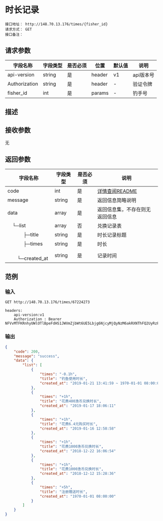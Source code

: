 # 时长记录
```
接口地址： http://148.70.13.176/times/{fisher_id}
请求方式： GET
接口备注：
```
## 请求参数

| 字段名称 | 字段类型 | 是否必须 | 位置 | 默认值 | 说明 |
|    -    |    -    |    -    |  -   |   -   |  -   |
| api-version | string | 是 | header | v1 | api版本号 |
| Authorization | string | 是 | header | - | 验证令牌 |
| fisher_id | int | 是 | params | - | 钓手号 |

## 描述

## 接收参数

无

## 返回参数

| 字段名称 | 字段类型 | 是否必须 | 说明 |
|    -    |    -    |    -    |   -   |
| code | int | 是 | [详情查阅README](https://github.com/waitforu/docs/blob/master/README.md#%E9%83%A8%E5%88%86%E8%BF%94%E5%9B%9E%E4%BF%A1%E6%81%AFcode%E8%A1%A8) |
| message | string | 是 | 返回信息简略说明 |
| data | array | 是 | 返回信息集，不存在则无返回信息 |
|　└─list | array | 否 | 兑换记录表 |
|　 　　├─title | string | 是 | 时长记录标题 |
|　 　　├─times | string | 是 | 时长 |
|　 　　└─created_at | string | 是 | 记录时间 |


## 范例

### 输入
```
GET http://148.70.13.176/times/67224273

headers:
    api-version:v1
    Authorization : Bearer NFVvMTFKRnhyUWlOTlBpeFdHS1JWVmZjbWt6UE5Lbjg6NjcyMjQyNzM6akRXNThFQ2UyRzFyM1FSRlpxZDcwVTg0Njd6aU40b2M=
```
### 输出

```json
{
    "code": 200,
    "message": "success",
    "data": {
        "list": [
            {
                "times": "-0.1h",
                "title": "钓鱼使用时长",
                "created_at": "2019-01-21 13:41:59 ~ 1970-01-01 08:00:01"
            },
            {
                "times": "+1h",
                "title": "花费400渔币兑换时长",
                "created_at": "2019-01-17 18:06:11"
            },
            {
                "times": "+1h",
                "title": "花费6.4元购买时长",
                "created_at": "2019-01-16 12:58:58"
            },
            {
                "times": "+1h",
                "title": "花费1000渔币兑换时长",
                "created_at": "2018-12-22 16:06:54"
            },
            {
                "times": "+1h",
                "title": "花费1000渔币兑换时长",
                "created_at": "2018-12-12 15:28:36"
            },
            {
                "times": "+5h",
                "title": "注册赠送时长",
                "created_at": "1970-01-01 08:00:00"
            }
        ]
    }
}
```